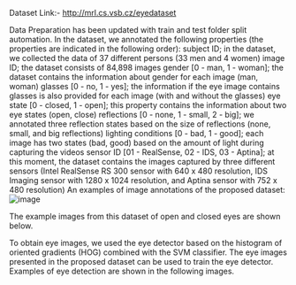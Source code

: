 Dataset Link:- http://mrl.cs.vsb.cz/eyedataset

Data Preparation has been updated with train and test folder split automation.
In the dataset, we annotated the following properties (the properties are indicated in the following order):
subject ID; in the dataset, we collected the data of 37 different persons (33 men and 4 women)
image ID; the dataset consists of 84,898 images
gender [0 - man, 1 - woman]; the dataset contains the information about gender for each image (man, woman)
glasses [0 - no, 1 - yes]; the information if the eye image contains glasses is also provided for each image (with and without the glasses)
eye state [0 - closed, 1 - open]; this property contains the information about two eye states (open, close)
reflections [0 - none, 1 - small, 2 - big]; we annotated three reflection states based on the size of reflections (none, small, and big reflections)
lighting conditions [0 - bad, 1 - good]; each image has two states (bad, good) based on the amount of light during capturing the videos
sensor ID [01 - RealSense, 02 - IDS, 03 - Aptina]; at this moment, the dataset contains the images captured by three different sensors (Intel RealSense RS 300 sensor with 640 x 480 resolution, IDS Imaging sensor with 1280 x 1024 resolution, and Aptina sensor with 752 x 480 resolution)
An examples of image annotations of the proposed dataset:
![image](https://user-images.githubusercontent.com/75678695/138558051-138d7285-ded8-4ce3-98c2-52627a0a1e1f.png)




The example images from this dataset of open and closed eyes are shown below.



To obtain eye images, we used the eye detector based on the histogram of oriented gradients (HOG) combined with the SVM classifier. The eye images presented in the proposed dataset can be used to train the eye detector. Examples of eye detection are shown in the following images.


